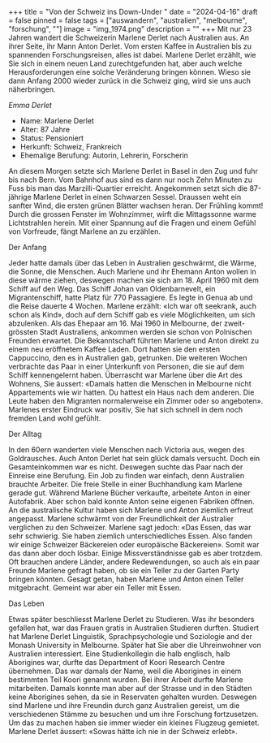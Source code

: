 +++
title = "Von der Schweiz ins Down-Under "
date = "2024-04-16"
draft = false
pinned = false
tags = ["auswandern", "australien", "melbourne", "forschung", ""]
image = "img_1974.png"
description = ""
+++
Mit nur 23 Jahren wandert die Schweizerin Marlene Derlet nach Australien aus. An ihrer Seite, ihr Mann Anton Derlet. Vom ersten Kaffee in Australien bis zu spannenden Forschungsreisen, alles ist dabei. Marlene Derlet erzählt, wie Sie sich in einem neuen Land zurechtgefunden hat, aber auch welche Herausforderungen eine solche Veränderung bringen können. Wieso sie dann Anfang 2000 wieder zurück in die Schweiz ging, wird sie uns auch näherbringen.

*Emma Derlet*

* Name: Marlene Derlet
* Alter: 87 Jahre 
* Status: Pensioniert
* Herkunft: Schweiz, Frankreich
* Ehemalige Berufung: Autorin, Lehrerin, Forscherin

An diesem Morgen setzte sich Marlene Derlet in Basel in den Zug und fuhr bis nach Bern. Vom Bahnhof aus sind es dann nur noch Zehn Minuten zu Fuss bis man das Marzilli-Quartier erreicht. Angekommen setzt sich die 87-jährige Marlene Derlet in einen Schwarzen Sessel.  Draussen weht ein sanfter Wind, die ersten grünen Blätter wachsen heran. Der Frühling kommt! Durch die grossen Fenster im Wohnzimmer, wirft die Mittagssonne warme Lichtstrahlen herein. Mit einer Spannung auf die Fragen und einem Gefühl von Vorfreude, fängt Marlene an zu erzählen.

Der Anfang

Jeder hatte damals über das Leben in Australien geschwärmt, die Wärme, die Sonne, die Menschen. Auch Marlene und ihr Ehemann Anton wollen in diese wärme ziehen, deswegen machen sie sich am 18. April 1960 mit dem Schiff auf den Weg. Das Schiff Johan van Oldenbarnevelt, ein Migrantenschiff, hatte Platz für 770 Passagiere. Es legte in Genua ab und die Reise dauerte 4 Wochen. Marlene erzählt: «Ich war oft seekrank, auch schon als Kind», doch auf dem Schiff gab es viele Möglichkeiten, um sich abzulenken. Als das Ehepaar am 16. Mai 1960 in Melbourne, der zweit-grössten Stadt Australiens, ankommen werden sie schon von Polnischen Freunden erwartet. Die Bekanntschaft führten Marlene und Anton direkt zu einem neu eröffnetem Kaffee Laden. Dort hatten sie den ersten Cappuccino, den es in Australien gab, getrunken. Die weiteren Wochen verbrachte das Paar in einer Unterkunft von Personen, die sie auf dem Schiff kennengelernt haben. Überrascht war Marlene über die Art des Wohnens, Sie äussert: «Damals hatten die Menschen in Melbourne nicht Appartements wie wir hatten. Du hattest ein Haus nach dem anderen. Die Leute haben den Migranten normalerweise ein Zimmer oder so angeboten». Marlenes erster Eindruck war positiv, Sie hat sich schnell in dem noch fremden Land wohl gefühlt.

Der Alltag

In den 60ern wanderten viele Menschen nach Victoria aus, wegen des Goldrausches. Auch Anton Derlet hat sein glück damals versucht. Doch ein Gesamteinkommen war es nicht. Deswegen suchte das Paar nach der Einreise eine Berufung. Ein Job zu finden war einfach, denn Australien brauchte Arbeiter. Die freie Stelle in einer Buchhandlung kam Marlene gerade gut. Während Marlene Bücher verkaufte, arbeitete Anton in einer Autofabrik. Aber schon bald konnte Anton seine eigenen Fabriken öffnen. An die australische Kultur haben sich Marlene und Anton ziemlich erfreut angepasst. Marlene schwärmt von der Freundlichkeit der Australier verglichen zu den Schweizer. Marlene sagt jedoch: «Das Essen, das war sehr schwierig. Sie haben ziemlich unterschiedliches Essen. Also fanden wir einige Schweizer Bäckereien oder europäische Bäckereien». Somit war das dann aber doch lösbar. Einige Missverständnisse gab es aber trotzdem. Oft brauchen andere Länder, andere Redewendungen, so auch als ein paar Freunde Marlene gefragt haben, ob sie ein Teller zu der Garten Party bringen könnten. Gesagt getan, haben Marlene und Anton einen Teller mitgebracht. Gemeint war aber ein Teller mit Essen.

Das Leben 

Etwas später beschliesst Marlene Derlet zu Studieren. Was ihr besonders gefallen hat, war das Frauen gratis in Australien Studieren durften. Studiert hat Marlene Derlet Linguistik, Sprachpsychologie und Soziologie and der Monash University in Melbourne. Später hat Sie aber die Uhreinwohner von Australien interessiert. Eine Studienkollegin die halb englisch, halb Aborigines war, durfte das Department of Koori Research Centre übernehmen. Das war damals der Name, weil die Aborigines in einem bestimmten Teil Koori genannt wurden. Bei ihrer Arbeit durfte Marlene mitarbeiten. Damals konnte man aber auf der Strasse und in den Städten keine Aborigines sehen, da sie in Reservaten gehalten wurden. Deswegen sind Marlene und ihre Freundin durch ganz Australien gereist, um die verschiedenen Stämme zu besuchen und um ihre Forschung fortzusetzen. Um das zu machen haben sie immer wieder ein kleines Flugzeug gemietet. Marlene Derlet äussert: «Sowas hätte ich nie in der Schweiz erlebt».